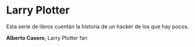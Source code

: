 # Larry Plotter

Esta serie de libros cuentan la historia de un hacker de los que hay pocos.

**Alberto Casero**, Larry Plotter fan


